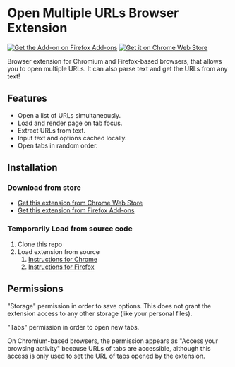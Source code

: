 # Open Multiple URLs Browser Extension
[![Get the Add-on on Firefox Add-ons](https://addons.cdn.mozilla.net/static/img/addons-buttons/AMO-button_2.png)](https://addons.mozilla.org/de/firefox/addon/open-multiple-urls/) [![Get it on Chrome Web Store](https://developer.chrome.com/webstore/images/ChromeWebStore_Badge_v2_206x58.png)](https://chrome.google.com/webstore/detail/open-multiple-urls/oifijhaokejakekmnjmphonojcfkpbbh)

Browser extension for Chromium and Firefox-based browsers, that allows you to open multiple URLs. It can also parse text and get the URLs from any text!

## Features

- Open a list of URLs simultaneously.
- Load and render page on tab focus.
- Extract URLs from text.
- Input text and options cached locally.
- Open tabs in random order.

## Installation

### Download from store

- [Get this extension from Chrome Web Store](https://chrome.google.com/webstore/detail/open-multiple-urls/oifijhaokejakekmnjmphonojcfkpbbh)
- [Get this extension from Firefox Add-ons](https://addons.mozilla.org/de/firefox/addon/open-multiple-urls/)

### Temporarily Load from source code

1. Clone this repo
2. Load extension from source
    1. [Instructions for Chrome](https://developer.chrome.com/extensions/getstarted#manifest)
    2. [Instructions for Firefox](https://extensionworkshop.com/documentation/develop/temporary-installation-in-firefox/)


## Permissions
"Storage" permission in order to save options. This does not grant the extension access to any other storage (like your personal files).

"Tabs" permission in order to open new tabs.

On Chromium-based browsers, the permission appears as "Access your browsing activity" because URLs of tabs are accessible, although this access is only used to set the URL of tabs opened by the extension.
